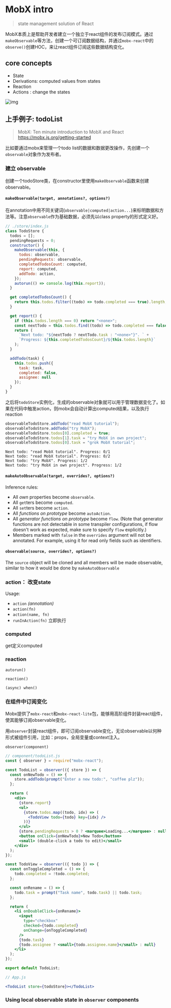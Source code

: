# MobX intro

> state management solution of React

MobX本质上是帮助开发者建立一个独立于react组件的发布订阅模式。通过`makeObservable`等方法，创建一个可订阅数据结构，并通过`mobx-react`中的`observe()`创建HOC，来让react组件订阅这些数据结构变化。

## core concepts

* State 
* Derivations: computed values from states
* Reaction 
* Actions : change the states

![img](/Users/zhitong.ye/Desktop/开发技术笔记/react-learning-notes/MobX.assets/overview.png)

## 上手例子: todoList

> MobX: Ten minute introduction to MobX and React https://mobx.js.org/getting-started

比如要通过mobx来管理一个todo list的数据和数据更改操作，先创建一个`observable`对象作为发布者。

### 建立 observable

创建一个todoStore类，在constructor里使用`makeObservable`函数来创建observable。

#### `makeObservable(target, annotations?, options?)`

在annotation中用不同关键词(`observable|computed|action...`)来标明数据和方法等。注意`observable`作为基础数据，必须先以class property的形式定义好。



```js
// ./store/index.js
class TodoStore {
  todos = [];
  pendingRequests = 0;
  constructor() {
    makeObservable(this, {
      todos: observable,
      pendingRequests: observable,
      completedTodosCount: computed,
      report: computed,
      addTodo: action,
    });
    autorun(() => console.log(this.report));
  }

  get completedTodosCount() {
    return this.todos.filter((todo) => todo.completed === true).length;
  }

  get report() {
    if (this.todos.length === 0) return "<none>";
    const nextTodo = this.todos.find((todo) => todo.completed === false);
    return (
      `Next todo: "${nextTodo ? nextTodo.task : "<none>"}". ` +
      `Progress: ${this.completedTodosCount}/${this.todos.length}`
    );
  }

  addTodo(task) {
    this.todos.push({
      task: task,
      completed: false,
      assignee: null
    });
  }
}
```

之后将`todoStore`实例化，生成的observable对象就可以用于管理数据变化了。如果在代码中触发action，则mobx会自动计算出computed结果，以及执行reaction

```js
observableTodoStore.addTodo("read MobX tutorial");
observableTodoStore.addTodo("try MobX");
observableTodoStore.todos[0].completed = true;
observableTodoStore.todos[1].task = "try MobX in own project";
observableTodoStore.todos[0].task = "grok MobX tutorial";
```

```
Next todo: "read MobX tutorial". Progress: 0/1
Next todo: "read MobX tutorial". Progress: 0/2
Next todo: "try MobX". Progress: 1/2
Next todo: "try MobX in own project". Progress: 1/2
```



#### `makeAutoObservable(target, overrides?, options?)`

Inference rules:

- All *own* properties become `observable`.
- All `get`ters become `computed`.
- All `set`ters become `action`.
- All *functions on prototype* become `autoAction`.
- All *generator functions on prototype* become `flow`. (Note that generator functions are not detectable in some transpiler configurations, if flow doesn't work as expected, make sure to specify `flow` explicitly.)
- Members marked with `false` in the `overrides` argument will not be annotated. For example, using it for read only fields such as identifiers.

####  `observable(source, overrides?, options?)`

The `source` object will be cloned and all members will be made observable, similar to how it would be done by `makeAutoObservable`



### action： 改变state

Usage:

- `action` *(annotation)*
- `action(fn)`
- `action(name, fn)`
- `runInAction(fn)` 立即执行

### computed

get定义computed

### reaction

`autorun()`

`reaction()`

`(async) when()`



### 在组件中订阅变化

Mobx提供了`mobx-react`和`mobx-react-lite`包，能够用高阶组件封装react组件，使其能够订阅observable变化。

用`observer`封装react组件，即可订阅observable变化，无论observable以何种形式被组件引用，比如：props，全局变量或context注入。

`observer(component)`

```jsx
// component/todoList.js
const { observer } = require("mobx-react");

const TodoList = observer(({ store }) => {
  const onNewTodo = () => {
    store.addTodo(prompt("Enter a new todo:", "coffee plz"));
  };

  return (
    <div>
      {store.report}
      <ul>
        {store.todos.map((todo, idx) => (
          <TodoView todo={todo} key={idx} />
        ))}
      </ul>
      {store.pendingRequests > 0 ? <marquee>Loading...</marquee> : null}
      <button onClick={onNewTodo}>New Todo</button>
      <small> (double-click a todo to edit)</small>
    </div>
  );
});

const TodoView = observer(({ todo }) => {
  const onToggleCompleted = () => {
    todo.completed = !todo.completed;
  };

  const onRename = () => {
    todo.task = prompt("Task name", todo.task) || todo.task;
  };

  return (
    <li onDoubleClick={onRename}>
      <input
        type="checkbox"
        checked={todo.completed}
        onChange={onToggleCompleted}
      />
      {todo.task}
      {todo.assignee ? <small>{todo.assignee.name}</small> : null}
    </li>
  );
});

export default TodoList;
```



```jsx
// App.js

<TodoList store={todoStore}></TodoList>
```

### Using local observable state in `observer` components
